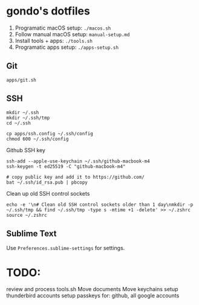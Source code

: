 # gondo's dotfiles

1. Programatic macOS setup: `./macos.sh`
2. Follow manual macOS setup: `manual-setup.md`
3. Install tools + apps: `./tools.sh`
4. Programatic apps setup: `./apps-setup.sh`


## Git
`apps/git.sh`


## SSH
```
mkdir ~/.ssh
mkdir ~/.ssh/tmp
cd ~/.ssh

cp apps/ssh.config ~/.ssh/config
chmod 600 ~/.ssh/config
```

Github SSH key
```
ssh-add --apple-use-keychain ~/.ssh/github-macbook-m4
ssh-keygen -t ed25519 -C "github-macbook-m4"

# copy public key and add it to https://github.com/
bat ~/.ssh/id_rsa.pub | pbcopy
```

Clean up old SSH control sockets
```
echo -e '\n# Clean old SSH control sockets older than 1 day\nmkdir -p ~/.ssh/tmp && find ~/.ssh/tmp -type s -mtime +1 -delete' >> ~/.zshrc
source ~/.zshrc
```


## Sublime Text
Use `Preferences.sublime-settings` for settings.




# TODO:

review and process tools.sh
Move documents
Move keychains
setup thunderbird accounts
setup passkeys for: github, all google accounts

